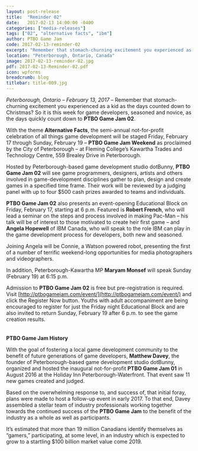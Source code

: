 ```yaml
---
layout: post-release
title:  "Reminder 02"
date:   2017-02-13 14:00:00 -0400
categories: ["media-releases"]
tags: ["02", "alternative facts", "ibm"]
author: PTBO Game Jam
code: 2017-02-13-reminder-02
excerpt: "Remember that stomach-churning excitement you experienced as a kid as the days counted down to Christmas?"
location: "Peterborough, Ontario, Canada"
image: 2017-02-13-reminder-02.jpg
pdf: 2017-02-13-Reminder-02.pdf
icon: wpforms
breadcrumb: blog
titlebar: title-009.jpg
---
```

_Peterborough, Ontario – February 13, 2017_ – Remember that stomach-churning excitement you experienced as a kid as the days counted down to Christmas? So it is this week for game developers, seasoned and novice, as the days quickly count down to **PTBO Game Jam 02**. 
  
With the theme **Alternative Facts**, the semi-annual not-for-profit celebration of all things game development will be staged Friday, February 17 through Sunday, February 19 – **PTBO Game Jam Weekend** as proclaimed by the City of Peterborough – at Fleming College’s Kawartha Trades and Technology Centre, 559 Brealey Drive in Peterborough. 
  
Hosted by Peterborough-based game development studio dotBunny, **PTBO Game Jam 02** will see game programmers, designers, artists and others involved in game-development disciplines gather to plan, design and create games in a specified time frame. Their work will be reviewed by a judging panel with up to four $500 cash prizes awarded to teams and individuals.
  
**PTBO Game Jam 02** also presents an event-opening Educational Block on Friday, February 17, starting at 6 p.m. Featured is **Robert French**, who will lead a seminar on the steps and process involved in making Pac-Man – his talk will be of interest to those motivated to create heir first game – and **Angela Hopewell** of IBM Canada, who will speak to the role IBM can play in the game development process for developers, both new and seasoned. 
  
Joining Angela will be Connie, a Watson powered robot, presenting the first of a number of terrific weekend-long opportunities for media photographers and videographers.
  
In addition, Peterborough-Kawartha MP **Maryam Monsef** will speak Sunday (February 19) at 6:15 p.m.
  
Admission to **PTBO Game Jam 02** is free but pre-registration is required. Visit [http://ptbogamejam.com/event/](http://ptbogamejam.com/event/) and click the Register Now button. Youths with adult accompaniment are being encouraged to register for just the Friday night Educational Block and are also invited to return Sunday, February 19 after 6 p.m. to see the game creation results. 
<br><br><br>
**PTBO Game Jam History**  
  
With the goal of fostering a local game development community to the benefit of future generations of game developers, **Matthew Davey**, the founder of Peterborough-based game development studio dotBunny, organized and hosted the inaugural not-for-profit **PTBO Game Jam 01** in August 2016 at the Holiday Inn Peterborough-Waterfront. That event saw 11 new games created and judged. 
  
Based on the overwhelming response to, and success of, that initial foray, plans were made to host a follow-up event in early 2017. To that end, Davey assembled a stellar team of industry professionals working together towards the continued success of the **PTBO Game Jam** to the benefit of the industry as a whole as well as participants. 
  
It’s estimated that more than 19 million Canadians identify themselves as “gamers,” participating, at some level, in an industry which is expected to grow to a startling $100 billion market value come 2019.